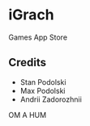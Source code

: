 iGrach
======

Games App Store

Credits
-------

* Stan Podolski
* Max Podolski
* Andrii Zadorozhnii

OM A HUM
